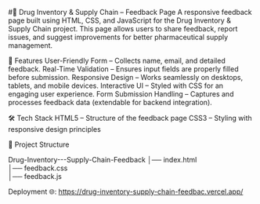 #💊 Drug Inventory & Supply Chain – Feedback Page
A responsive feedback page built using HTML, CSS, and JavaScript for the Drug Inventory & Supply Chain project. This page allows users to share feedback, report issues, and suggest improvements for better pharmaceutical supply management.

📌 Features
User-Friendly Form – Collects name, email, and detailed feedback.
Real-Time Validation – Ensures input fields are properly filled before submission.
Responsive Design – Works seamlessly on desktops, tablets, and mobile devices.
Interactive UI – Styled with CSS for an engaging user experience.
Form Submission Handling – Captures and processes feedback data (extendable for backend integration).

🛠️ Tech Stack
HTML5 – Structure of the feedback page
CSS3 – Styling with responsive design principles

📂 Project Structure

Drug-Inventory---Supply-Chain-Feedback
│── index.html       
│── feedback.css        
│── feedback.js 

Deployment 🌐: https://drug-inventory-supply-chain-feedbac.vercel.app/
